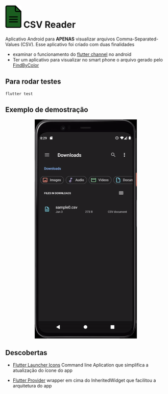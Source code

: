 # <img src="csv_reader_icon.png" alt="exemple gif" width="50" />   CSV Reader


Aplicativo Android para __APENAS__ visualizar arquivos Comma-Separated-Values (CSV).
Esse aplicativo foi criado com duas finalidades
- examinar o funcionamento do
[flutter channel](https://flutter.dev/docs/development/platform-integration/platform-channels) no android  
- Ter um aplicativo para visualizar no smart phone o arquivo gerado pelo [FindByColor](https://play.google.com/store/apps/details?id=cavalcanti.samuel.findbycolor2&hl=en_US&gl=US)

## Para rodar testes

```sh
flutter test
```


## Exemplo de demostração

<p align="center">
  <img src="docs/output.gif" alt="exemple gif"/>
</p>



## Descobertas

- [Flutter Launcher Icons](https://pub.dev/packages/flutter_launcher_icons)
Command line Aplication que simplifica a atualização do ícone do app  

- [Flutter Provider](https://pub.dev/packages/provider)
wrapper em cima do InheritedWidget que facilitou a arquitetura do app
